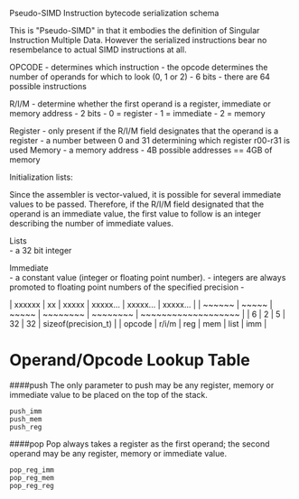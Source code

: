 
Pseudo-SIMD Instruction bytecode serialization schema

This is "Pseudo-SIMD" in that it embodies the definition of Singular Instruction Multiple Data.
However the serialized instructions bear no resembelance to actual SIMD instructions at all.

OPCODE 
	- determines which instruction
	- the opcode determines the number of operands for which to look (0, 1 or 2)
	- 6 bits
	- there are 64 possible instructions

R/I/M 
	- determine whether the first operand is a register, immediate or memory address
	- 2 bits
	- 0 = register
	- 1 = immediate
	- 2 = memory

Register
	- only present if the R/I/M field designates that the operand is a register 
	- a number between 0 and 31 determining which register r00-r31 is used
Memory
	- a memory address
	- 4B possible addresses == 4GB of memory

Initialization lists:

Since the assembler is vector-valued, it is possible for several immediate values to be passed.
Therefore, if the R/I/M field designated that the operand is an immediate value, the first value 
to follow is an integer describing the number of immediate values.

Lists		
	- a 32 bit integer

 Immediate		
	- a constant value (integer or floating point number). 
	- integers are always promoted to floating point numbers of the specified precision
	- 

 
| xxxxxx | xx    | xxxxx | xxxxx... | xxxxx... | xxxxx...            |
| ~~~~~~ | ~~~~~ | ~~~~~ | ~~~~~~~~ | ~~~~~~~~ | ~~~~~~~~~~~~~~~~~~~ |
| 6      | 2     | 5     | 32       | 32       | sizeof(precision_t) |
| opcode | r/i/m | reg   | mem      | list     | imm                 |


Operand/Opcode Lookup Table
====

####push
The only parameter to push may be any register, memory or immediate value to be placed on the top of the stack.

```
push_imm
push_mem
push_reg
```

####pop
Pop always takes a register as the first operand; the second operand may be any register, memory or immediate value.
```
pop_reg_imm
pop_reg_mem
pop_reg_reg
```










